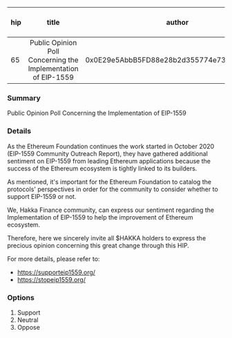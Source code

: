 | hip | title | author | created | duration | Snapshot Block Number |
|----------|:----------:|:----------:|:----------:|:----------:|:----------:|
| 65 | Public Opinion Poll Concerning the Implementation of EIP-1559 | 0x0E29e5AbbB5FD88e28b2d355774e73BD47dE3bcd | 2021-03-02 13:00 | 1 | 11957793 |


### Summary
Public Opinion Poll Concerning the Implementation of EIP-1559

### Details

As the Ethereum Foundation continues the work started in October 2020 (EIP-1559 Community Outreach Report), they have gathered additional sentiment on EIP-1559 from leading Ethereum applications because the success of the Ethereum ecosystem is tightly linked to its builders.

As mentioned, it's important for the Ethereum Foundation to catalog the protocols' perspectives in order for the community to consider whether to support EIP-1559 or not.

We, Hakka Finance community, can  express our sentiment regarding the Implementation of EIP-1559 to help the improvement of Ethereum ecosystem.

Therefore, here we sincerely invite all $HAKKA holders to express the precious opinion concerning this great change through this HIP.

For more details, please refer to: 
* https://supporteip1559.org/
* https://stopeip1559.org/

### Options
1. Support
2. Neutral
3. Oppose

